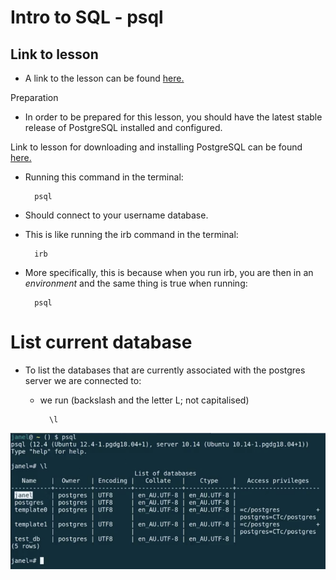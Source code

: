 # Intro to SQL - psql

## Link to lesson 

- A link to the lesson can be found [here.](https://ait.instructure.com/courses/3520/pages/intro-to-sql?module_item_id=272778)

Preparation

- In order to be prepared for this lesson, you should have the latest stable release of PostgreSQL installed and configured.

Link to lesson for downloading and installing PostgreSQL can be found [here.](https://edstem.org/courses/4965/lessons/5866/slides/42288)


- Running this command in the terminal:

		psql


- Should connect to your username database. 


- This is like running the irb command in the terminal:

		irb


- More specifically, this is because when you run irb, you are then in an *environment* and the same thing is true when running:


		psql

 # List current database       

- To list the databases that are currently associated with the postgres server we are connected to:

    - we run (backslash and the letter L; not capitalised) 


		    \l



![Alt](sql_image_one.png)

